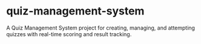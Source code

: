 # quiz-management-system
A Quiz Management System project for creating, managing, and attempting quizzes with real-time scoring and result tracking.
